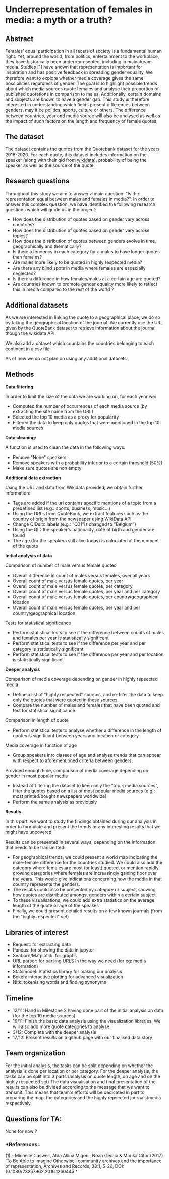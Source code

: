 # Underrepresentation of females in media: a myth or a truth?

## Abstract

Females' equal participation in all facets of society is a fundamental human right. Yet, around the world, from politics, entertainment to the workplace, they have historically been underrepresented, including in mainstream media. Studies [1] have shown that representation is important for inspiration and has positive feedback in spreading gender equality. We therefore want to explore whether media coverage gives the same possibilities regardless of gender.
The goal is to highlight possible trends about which media sources quote females and analyse their proportion of published quotations in comparison to males. Additionally, certain domains and subjects are known to have a gender gap. This study is therefore interested in understanding which fields present differences between genders, may it be politics, sports, culture or others. The difference between countries, year and media source will also be analysed as well as the impact of such factors on the length and frequency of female quotes.



## The dataset

The dataset contains the quotes from the Quotebank [dataset](https://zenodo.org/record/4277311) for the years 2016-2020. For each quote, this dataset includes information on the speaker (along with their qid from [wikidata](https://www.wikidata.org/wiki/Wikidata:Main_Page)), probability of being the speaker as well as the source of the quote.

## Research questions

Throughout this study we aim to answer a main question: "Is the representation equal between males and females in media?". In order to answer this complex question, we have identified the following research questions which will guide us in the project: 

- How does the distribution of quotes based on gender vary across countries?
- How does the distribution of quotes based on gender vary across topics?
- How does the distribution of quotes between genders evolve in time, geographically and thematically?
- Is there a tendency in each category for a males to have longer quotes than females?
- Are males more likely to be quoted in highly respected media? 
- Are there any blind spots in media where females are especially neglected?
- Is there a difference in how females/males at a certain age are quoted?
- Are countries known to promote gender equality more likely to reflect this in media compared to the rest of the world ?


## Additional datasets

As we are interested in linking the quote to a geographical place, we do so by taking the geographical location of the journal.
We currently use the URL given by the QuoteBank dataset to retrieve information about the journal though the wikidata API.

We also add a dataset which countains the countries belonging to each continent in a csv file. 

As of now we do not plan on using any additional datasets.

## Methods

**Data filtering**

In order to limit the size of the data we are working on, for each year we:
- Computed the number of occurrences of each media source (by extracting the site name from the URL)
- Selected the top 10 media as a proxy for popularity 
- Filtered the data to keep only quotes that were mentioned in the top 10 media sources

**Data cleaning:**

A function is used to clean the data in the following ways:
- Remove "None" speakers 
- Remove speakers with a probability inferior to a certain threshold (50%)
- Make sure quotes are non empty 

**Additional data extraction**

Using the URL and data from Wikidata provided, we obtain further information:
- Tags are added if the url contains specific mentions of a topic from a predefined list (e.g.: sports, business, music...)
- Using the URLs from QuoteBank, we extract features such as the country of origin from the newspaper using WikiData API
- Change QIDs to labels (e.g.: "Q31"is changed to "Belgium")
- Using the QID the speaker's nationality, date of birth and gender are found
- The age (for the speakers still alive today) is calculated at the moment of the quote

**Initial analysis of data**

Comparison of number of male versus female quotes
- Overall difference in count of males versus females, over all years 
- Overall count of male versus female quotes, per year
- Overall count of male versus female quotes, per category
- Overall count of male versus female quotes, per year and per category
- Overall count of male versus female quotes, per country/geographical location
- Overall count of male versus female quotes, per year and per country/geographical location

Tests for statistical significance 
- Perform statistical tests to see if the difference between counts of males and females per year is statistically significant
- Perform statistical tests to see if the difference per year and per category is statistically significant
- Perform statistical tests to see if the difference per year and per location is statistically significant

**Deeper analysis**

Comparison of media coverage depending on gender in highly repsected media
- Define a list of "highly respected" sources, and re-filter the data to keep only the quotes that were quoted in these sources
- Compare the number of males and females that have been quoted and test for statistical significance

Comparison in length of quote
- Perform statistical tests to analyse whether a difference in the length of quotes is significant between years and location or category

Media coverage in function of age
- Group speakers into classes of age and analyse trends that can appear with respect to aforementioned criteria between genders. 

Provided enough time, comparison of media coverage depending on gender in most popular media
- Instead of filtering the dataset to keep only the "top k media sources", filter the quotes based on a list of most popular media sources (e.g.: most printed/bought newspapers worldwide)
- Perform the same analysis as previously



**Results**

In this part, we want to study the findings obtained during our analysis in order to formulate and present the trends or any interesting results that we might have uncovered.

Results can be presented in several ways, depending on the information that needs to be transmitted:
- For geographical trends, we could present a world map indicating the male-female difference for the countries studied. We could also add the category where females are most (or least) quoted, or mention rapidly growing categories where females are increasingly gaining floor over the years. This would give indications concerning how the media in that country represents the genders. 
- The results could also be presented by category or subject, showing how quotes are distributed amongst genders within a certain subject.
- To these visualisations, we could add extra statistics on the average length of the quote or age of the speaker.
- Finally, we could present detailed results on a few known journals (from the "highly respected" set)




## Libraries of interest
- Request: for extracting data
- Pandas: for showing the data in jupyter
- Seaborn/Matplotlib: for graphs 
- URL parser: for parsing URLS in the way we need (for eg: media information)
- Statsmodel: Statistics library for making our analysis
- Bokeh: interactive plotting for advanced visualization 
- Nltk: tokenising words and finding synonyms

## Timeline

- 12/11: Hand in Milestone 2 having done part of the initial analysis on data (for the top 10 media sources) 
- 19/11: Finish the basic data analysis using the visualization libraries. We will also add more quote categories to analyse.
- 3/12: Complete with the deeper analysis
- 17/12: Present results on a github page with our finalised data story

## Team organization 

For the initial analysis, the tasks can be split depending on whether the analysis is done per location or per category.
For the deeper analysis, the tasks can be split into 3 parts (analysis on quote length, on age and on the highly respected set)
The data visualisation and final presentation of the results can also be divided according to the message that we want to transmit. This means that team's efforts will be dedicated in part to preparing the map, the categories and the highly repsected journals/media respectively.



## Questions for TA:

None for now ?


### *References:
(1) -  Michelle Caswell, Alda Allina Migoni, Noah Geraci & Marika Cifor (2017) ‘To Be Able to Imagine Otherwise’: community archives and the importance of representation, Archives and Records, 38:1, 5-26, DOI: 10.1080/23257962.2016.1260445 
*


